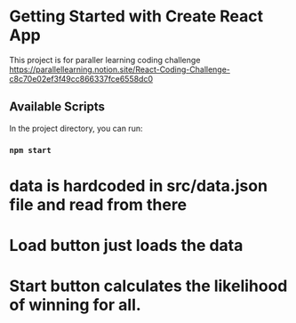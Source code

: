 # Getting Started with Create React App

This project is for paraller learning coding challenge https://parallellearning.notion.site/React-Coding-Challenge-c8c70e02ef3f49cc866337fce6558dc0

## Available Scripts

In the project directory, you can run:

### `npm start`

# data is hardcoded in src/data.json file and read from there 

# Load button just loads the data 

# Start button calculates the likelihood of winning for all. 


